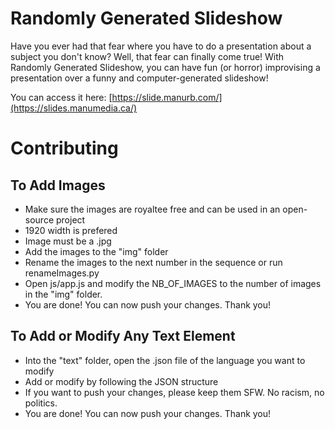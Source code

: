 # Randomly Generated Slideshow

Have you ever had that fear where you have to do a presentation about a subject you don't know? Well, that fear can finally come true! With Randomly Generated Slideshow, you can have fun (or horror) improvising a presentation over a funny and computer-generated slideshow!

You can access it here: [https://slide.manurb.com/](https://slides.manumedia.ca/)


# Contributing
## To Add Images
- Make sure the images are royaltee free and can be used in an open-source project
- 1920 width is prefered
- Image must be a .jpg
- Add the images to the "img" folder
- Rename the images to the next number in the sequence or run renameImages.py
- Open js/app.js and modify the NB_OF_IMAGES to the number of images in the "img" folder.
- You are done! You can now push your changes. Thank you!


## To Add or Modify Any Text Element
- Into the "text" folder, open the .json file of the language you want to modify
- Add or modify by following the JSON structure
- If you want to push your changes, please keep them SFW. No racism, no politics.
- You are done! You can now push your changes. Thank you!
